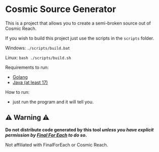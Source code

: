 # Cosmic Source Generator

This is a project that allows you to create a semi-broken source out of Cosmic Reach.

If you wish to build this project just use the scripts in the `scripts` folder.

Windows: ```./scripts/build.bat```

Linux: ```bash ./scripts/build.sh```

Requirements to run:
- [Golang](https://go.dev)
- [Java (at least 17)](https://www.java.com/en/download/)

How to run:
- just run the program and it will tell you.

## ⚠️ Warning ⚠️
**Do not distribute code generated by this tool *unless you have explicit permission by [Final For Each](https://github.com/FinalForEach) to do so*.**

Not affiliated with FinalForEach or Cosmic Reach.